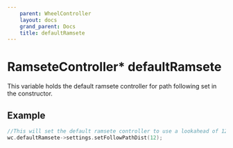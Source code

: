 ```yaml
---
    parent: WheelController
    layout: docs
    grand_parent: Docs
    title: defaultRamsete
---
```

# RamseteController\* defaultRamsete
This variable holds the default ramsete controller for path following set in the constructor. 

## Example
```cpp
//This will set the default ramsete controller to use a lookahead of 12 inches
wc.defaultRamsete->settings.setFollowPathDist(12);
```